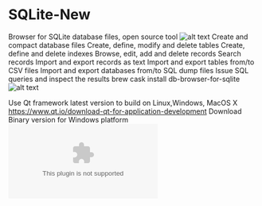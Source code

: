 # SQLite-New
Browser for SQLite database files, open source tool 
![alt text](https://github.com/srgank/SQLite-New/blob/master/img/Screenshot%20from%202017-12-28%2011-36-07.png)
Create and compact database files
Create, define, modify and delete tables
Create, define and delete indexes
Browse, edit, add and delete records
Search records
Import and export records as text
Import and export tables from/to CSV files
Import and export databases from/to SQL dump files
Issue SQL queries and inspect the results
brew cask install db-browser-for-sqlite
![alt text](https://github.com/srgank/SQLite-New/blob/master/img/Screenshot%20from%202017-12-28%2011-42-20.png)

Use Qt framework latest version to build on Linux,Windows, MacOS X 
https://www.qt.io/download-qt-for-application-development
Download Binary version for Windows platform 
![Download](https://github.com/srgank/SQLite-New/blob/master/img/SQLiteBrowserNew.zip)

